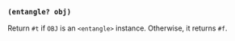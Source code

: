
### `(entangle? obj)`

Return `#t` if `OBJ` is an `<entangle>` instance. Otherwise, it
returns `#f`.
